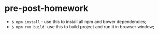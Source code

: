 # pre-post-homework
- `$ npm install` - use this to install all npm and bower dependencies;
- `$ npm run build`- use this to build project and run it in browser window;
